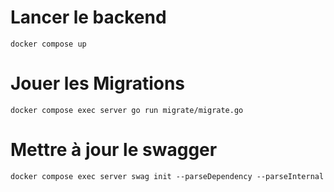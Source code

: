 # Lancer le backend
`docker compose up`

# Jouer les Migrations 
`docker compose exec server go run migrate/migrate.go`

# Mettre à jour le swagger
`docker compose exec server swag init --parseDependency --parseInternal`